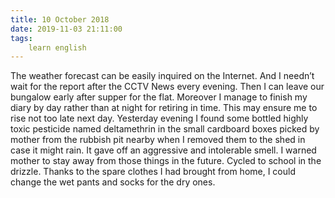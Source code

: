 ```yaml
---
title: 10 October 2018
date: 2019-11-03 21:11:00
tags:
    learn english
---
```

The weather forecast can be easily inquired on the Internet. And I needn’t wait for the report after the CCTV News every evening. Then I can leave our bungalow early after supper for the flat. Moreover I manage to finish my diary by day rather than at night for retiring in time. This may ensure me to rise not too late next day.
Yesterday evening I found some bottled highly toxic pesticide named deltamethrin in the small cardboard boxes picked by mother from the rubbish pit nearby when I removed them to the shed in case it might rain. It gave off an aggressive and intolerable smell. I warned mother to stay away from those things in the future. 
Cycled to school in the drizzle. Thanks to the spare clothes I had brought from home, I could change the wet pants and socks for the dry ones.      
